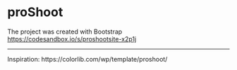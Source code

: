 # proShoot
The project was created with Bootstrap
https://codesandbox.io/s/proshootsite-x2p1j

<hr>
Inspiration: https://colorlib.com/wp/template/proshoot/
